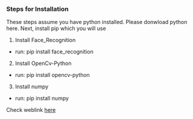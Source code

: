 ### Steps for Installation 
These steps assume you have python installed. 
Please donwload python here. 
Next, install pip which you will use 
1. Install Face_Recognition
- run: pip install face_recognition 

2. Install OpenCv-Python 
- run: pip install opencv-python 

3. Install numpy
- run: pip install numpy 

Check weblink [here](https://i-know-python.com/facial-recognition-attendance-system-using-python/)